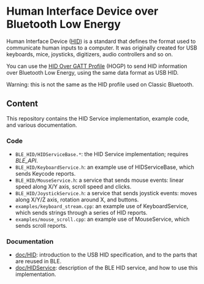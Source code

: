 # Human Interface Device over Bluetooth Low Energy

Human Interface Device ([HID][USBHID]) is a standard that defines the format
used to communicate human inputs to a computer. It was originally created for
USB keyboards, mice, joysticks, digitizers, audio controllers and so on.

You can use the [HID Over GATT Profile][HOGP] (HOGP) to send HID information
over Bluetooth Low Energy, using the same data format as USB HID.

Warning: this is not the same as the HID profile used on Classic Bluetooth.

## Content

This repository contains the HID Service implementation, example code, and
various documentation.

### Code

- `BLE_HID/HIDServiceBase.*`:
  the HID Service implementation; requires *BLE\_API*.
- `BLE_HID/KeyboardService.h`:
  an example use of HIDServiceBase, which sends Keycode reports.
- `BLE_HID/MouseService.h`:
  a service that sends mouse events: linear speed along X/Y axis, scroll speed
  and clicks.
- `BLE_HID/JoystickService.h`:
  a service that sends joystick events: moves along X/Y/Z axis, rotation around
  X, and buttons.
- `examples/keyboard_stream.cpp`:
  an example use of KeyboardService, which sends strings through a series of HID
  reports.
- `examples/mouse_scroll.cpp`:
  an example use of MouseService, which sends scroll reports.

### Documentation

- [doc/HID](doc/HID.md):
  introduction to the USB HID specification, and to the parts that are reused
  in BLE.
- [doc/HIDService](doc/HIDService.md):
  description of the BLE HID service, and how to use this implementation.


[USBHID]: http://www.usb.org/developers/hidpage/HID1_11.pdf "USB HID 1.11 specification"
[HOGP]: https://developer.bluetooth.org/TechnologyOverview/Pages/HOGP.aspx "HID-over-GATT profile"
[HIDS]: https://developer.bluetooth.org/TechnologyOverview/Pages/HIDS.aspx "BLE HID Sevice"
